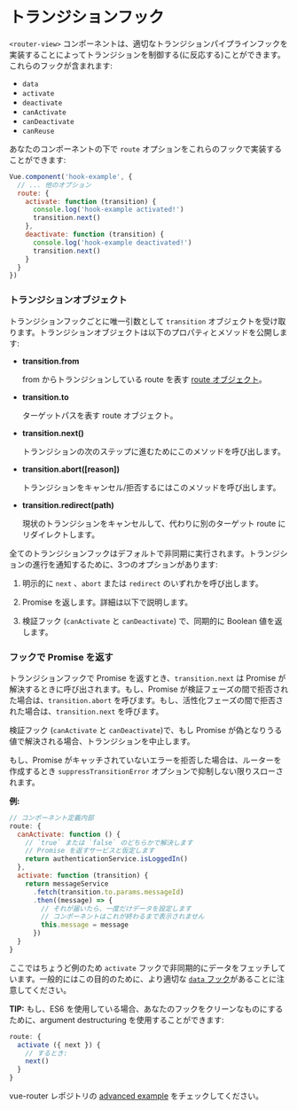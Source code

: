 # トランジションフック

`<router-view>` コンポーネントは、適切なトランジションパイプラインフックを実装することによってトランジションを制御する(に反応する)ことができます。これらのフックが含まれます:

- `data`
- `activate`
- `deactivate`
- `canActivate`
- `canDeactivate`
- `canReuse`

あなたのコンポーネントの下で `route` オプションをこれらのフックで実装することができます:

``` js
Vue.component('hook-example', {
  // ... 他のオプション
  route: {
    activate: function (transition) {
      console.log('hook-example activated!')
      transition.next()
    },
    deactivate: function (transition) {
      console.log('hook-example deactivated!')
      transition.next()
    }
  }
})
```

### トランジションオブジェクト

トランジションフックごとに唯一引数として `transition` オブジェクトを受け取ります。トランジションオブジェクトは以下のプロパティとメソッドを公開します:

- **transition.from**

  from からトランジションしている route を表す [route オブジェクト](../route.md)。

- **transition.to**

  ターゲットパスを表す route オブジェクト。

- **transition.next()**

  トランジションの次のステップに進むためにこのメソッドを呼び出します。

- **transition.abort([reason])**

  トランジションをキャンセル/拒否するにはこのメソッドを呼び出します。

- **transition.redirect(path)**

  現状のトランジションをキャンセルして、代わりに別のターゲット route にリダイレクトします。

全てのトランジションフックはデフォルトで非同期に実行されます。トランジションの進行を通知するために、3つのオプションがあります:

1. 明示的に `next` 、`abort` または `redirect` のいずれかを呼び出します。

2. Promise を返します。詳細は以下で説明します。

3. 検証フック (`canActivate` と `canDeactivate`) で、同期的に Boolean 値を返します。

### フックで Promise を返す

トランジションフックで Promise を返すとき、`transition.next` は Promise が解決するときに呼び出されます。もし、Promise が検証フェーズの間で拒否された場合は、`transition.abort` を呼びます。もし、活性化フェーズの間で拒否された場合は、`transition.next` を呼びます。

検証フック (`canActivate` と `canDeactivate`)で、もし Promise が偽となりうる値で解決される場合、トランジションを中止します。

もし、Promise がキャッチされていないエラーを拒否した場合は、ルーターを作成するとき `suppressTransitionError` オプションで抑制しない限りスローされます。

**例:**

``` js
// コンポーネント定義内部
route: {
  canActivate: function () {
    // `true` または `false` のどちらかで解決します
    // Promise を返すサービスと仮定します
    return authenticationService.isLoggedIn()
  },
  activate: function (transition) {
    return messageService
      .fetch(transition.to.params.messageId)
      .then((message) => {
        // それが届いたら、一度だけデータを設定します
        // コンポーネントはこれが終わるまで表示されません
        this.message = message
      })
  }
}
```

ここではちょうど例のため `activate` フックで非同期的にデータをフェッチしています。一般的にはこの目的のために、より適切な [`data` フック](data.md)があることに注意してください。

**TIP:** もし、ES6 を使用している場合、あなたのフックをクリーンなものにするために、argument destructuring を使用することができます:

``` js
route: {
  activate ({ next }) {
    // するとき:
    next()
  }
}
```

vue-router レポジトリの [advanced example](https://github.com/vuejs/vue-router/tree/dev/example/advanced) をチェックしてください。
